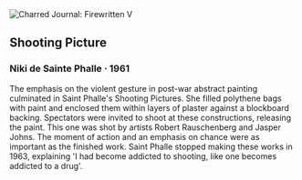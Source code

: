<div class="artwork-of-the-day">
  <div class="container">
    <div class="img-wrapper">
      <img
        src="https://uploads5.wikiart.org/images/niki-de-sainte-phalle/shooting-picture-1961.jpg!Large.jpg"
        alt="Charred Journal: Firewritten V" />
    </div>
    <div class="artwork-detail">
      <div class="artwork-origin"> 
        <h2 class="artwork-name">Shooting Picture</h2>
        <h3 class="artist">
          Niki de Sainte Phalle
                    ·  1961
        </h3>
      </div>
      <p class="description">
        <span class="artwork-description-text ng-binding" ng-bind-html="viewModel.ArtworkOfTheDay.Description | unsafe">The emphasis on the violent gesture in post-war abstract painting culminated in Saint Phalle's Shooting Pictures. She filled polythene bags with paint and enclosed them within layers of plaster against a blockboard backing. Spectators were invited to shoot at these constructions, releasing the paint. This one was shot by artists Robert Rauschenberg and Jasper Johns. The moment of action and an emphasis on chance were as important as the finished work. Saint Phalle stopped making these works in 1963, explaining 'I had become addicted to shooting, like one becomes addicted to a drug'.</span>
                        <div class="text-shadow-container" ng-show="showShadow" style=""></div>
      </p>
    </div>
  </div>

</div>
